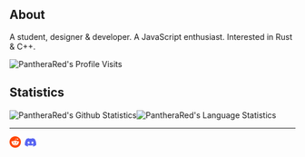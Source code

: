 ## About

A student, designer & developer. A JavaScript enthusiast. Interested in Rust & C++.

<div><img src="https://komarev.com/ghpvc/?username=PantheraRed" alt="PantheraRed's Profile Visits" /></div>

## Statistics

<img align="center" src="https://github-readme-stats.vercel.app/api?username=PantheraRed&show_icons=true&title_color=fff&icon_color=e56b6f&text_color=ecf8f8&bg_color=355070" alt="PantheraRed's Github Statistics" /><img align="center" src="https://github-readme-stats.vercel.app/api/top-langs/?username=PantheraRed&show_icons=true&title_color=fff&icon_color=e56b6f&text_color=ecf8f8&bg_color=355070" alt="PantheraRed's Language Statistics" />

---

<a href="https://reddit.com/user/PantheraRed"><img align="center" src="assets/reddit_logo.svg" width=20 alt="reddit" /></a>&ensp;<a href="https://discord.gg/KBfTgpx"><img align="center" src="assets/discord_logo.svg" width=20 alt="discord" /></a>
